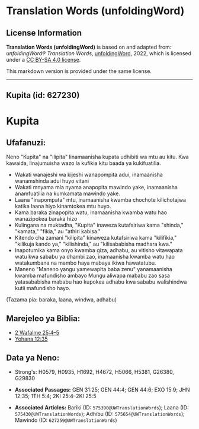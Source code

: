 # Translation Words (unfoldingWord)

## License Information

**Translation Words (unfoldingWord)** is based on and adapted from: _unfoldingWord® Translation Words_, [unfoldingWord](https://unfoldingword.org/utw), 2022, which is licensed under a [CC BY-SA 4.0 license](https://creativecommons.org/licenses/by-sa/4.0/legalcode.en).

This markdown version is provided under the same license.



--------------------------------

## Kupita (id: 627230)

Kupita
======

Ufafanuzi:
----------

Neno "Kupita" na "ilipita" linamaanisha kupata udhibiti wa mtu au kitu. Kwa kawaida, linajumuisha wazo la kufikia kitu baada ya kukifuatilia.

* Wakati wanajeshi wa kijeshi wanapompita adui, inamaanisha wanamshinda adui huyo vitani
* Wakati mnyama mla nyama anapopita mawindo yake, inamaanisha anamfuatilia na kumkamata mawindo yake.
* Laana "inapompata" mtu, inamaanisha kwamba chochote kilichotajwa katika laana hiyo kinamtokea mtu huyo.
* Kama baraka zinapopita watu, inamaanisha kwamba watu hao wanazipokea baraka hizo
* Kulingana na muktadha, "Kupita" inaweza kutafsiriwa kama "shinda," "kamata," "fikia," au "athiri kabisa."
* Kitendo cha zamani "kilipita" kinaweza kutafsiriwa kama "kilifikia," "kilikuja kando ya," "kilishinda," au "kilisababisha madhara kwa."
* Inapotumika kama onyo kwamba giza, adhabu, au vitisho vitawapata watu kwa sababu ya dhambi zao, inamaanisha kwamba watu hao watakumbana na mambo haya mabaya ikiwa hawatatubu.
* Maneno "Maneno yangu yamewapita baba zenu" yanamaanisha kwamba mafundisho ambayo Mungu aliwapa mababu zao sasa yatasababisha mababu hao kupokea adhabu kwa sababu walishindwa kutii mafundisho hayo.

(Tazama pia: baraka, laana, windwa, adhabu)

Marejeleo ya Biblia:
--------------------

* [2 Wafalme 25:4–5](https://ref.ly/2Kgs25:4-2Kgs25:5)
* [Yohana 12:35](https://ref.ly/John12:35)

Data ya Neno:
-------------

* Strong's: H0579, H0935, H1692, H4672, H5066, H5381, G26380, G29830

* **Associated Passages:** GEN 31:25; GEN 44:4; GEN 44:6; EXO 15:9; JHN 12:35; 1TH 5:4; 2KI 25:4–2KI 25:5
* **Associated Articles:** Bariki (ID: `575390@UWTranslationWords`); Laana (ID: `575430@UWTranslationWords`); Adhibu (ID: `575654@UWTranslationWords`); Mawindo (ID: `627259@UWTranslationWords`)

